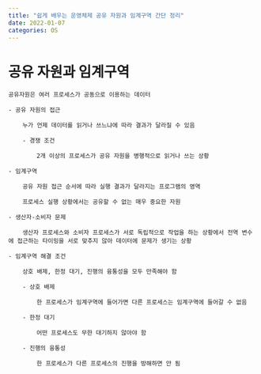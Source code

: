 ```yaml
---
title: "쉽게 배우는 운영체제 공유 자원과 임계구역 간단 정리"
date: 2022-01-07
categories: OS
---
```


# 공유 자원과 임계구역

    공유자원은 여러 프로세스가 공동으로 이용하는 데이터

    - 공유 자원의 접근

        누가 언제 데이터를 읽거나 쓰느냐에 따라 결과가 달라질 수 있음

        - 경쟁 조건

            2개 이상의 프로세스가 공유 자원을 병행적으로 읽거나 쓰는 상황

    - 임계구역

        공유 자원 접근 순서에 따라 실행 결과가 달라지는 프로그램의 영역

        프로세스 실행 상황에서는 공유할 수 없는 매우 중요한 자원

    - 생산자-소비자 문제

        생산자 프로세스와 소비자 프로세스가 서로 독립적으로 작업을 하는 상황에서 전역 변수에 접근하는 타이밍을 서로 맞추지 않아 데이터에 문제가 생기는 상황

    - 임계구역 해결 조건

        상호 배제, 한정 대기, 진행의 융통성을 모두 만족해야 함

        - 상호 배제

            한 프로세스가 임계구역에 들어가면 다른 프로세스는 임계구역에 들어갈 수 없음

        - 한정 대기

            어떤 프로세스도 무한 대기하지 않아야 함

        - 진행의 융통성

            한 프로세스가 다른 프로세스의 진행을 방해하면 안 됨
